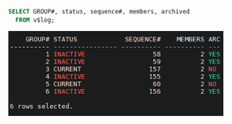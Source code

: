 ```sql
SELECT GROUP#, status, sequence#, members, archived
  FROM v$log;
```
<img src="https://github.com/corvina1208/Scripts/blob/main/log_status.png">
